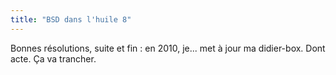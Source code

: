 ```yaml
---
title: "BSD dans l'huile 8"
---
```


Bonnes résolutions, suite et fin : en 2010, je... met à jour ma didier-box.
Dont acte. Ça va trancher.

